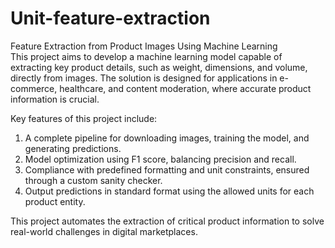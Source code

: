 # Unit-feature-extraction
Feature Extraction from Product Images Using Machine Learning <br />
This project aims to develop a machine learning model capable of extracting key product details, such as weight, dimensions, and volume, directly from images. The solution is designed for applications in e-commerce, healthcare, and content moderation, where accurate product information is crucial.

Key features of this project include:

1. A complete pipeline for downloading images, training the model, and generating predictions.
2. Model optimization using F1 score, balancing precision and recall.
3. Compliance with predefined formatting and unit constraints, ensured through a custom sanity checker.
4. Output predictions in standard format using the allowed units for each product entity.

This project automates the extraction of critical product information to solve real-world challenges in digital marketplaces.
